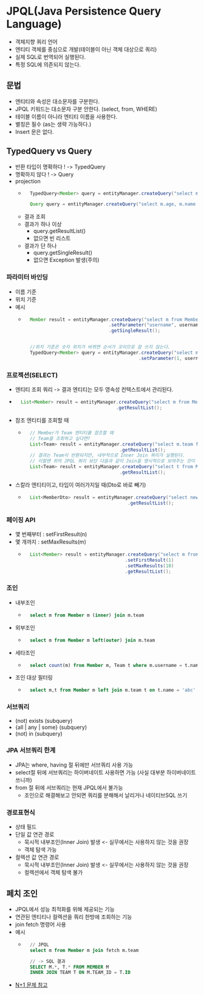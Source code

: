 # JPQL(Java Persistence Query Language)
- 객체지향 쿼리 언어
- 엔티티 객체를 중심으로 개발(테이블이 아닌 객체 대상으로 쿼리)
- 실제 SQL로 번역되어 실행된다.
- 특정 SQL에 의존되지 않는다.

## 문법
- 엔티티와 속성은 대소문자를 구분한다.
- JPQL 키워드는 대소문자 구분 안한다. (select, from, WHERE)
- 테이블 이름이 아니라 엔티티 이름을 사용한다.
- 별칭은 필수 (as는 생략 가능하다.)
- Insert 문은 없다.


## TypedQuery vs Query
- 반환 타입이 명확하다 ! -> TypedQuery
- 명확하지 않다 ! -> Query
- projection
	- ```java
		TypedQuery<Member> query = entityManager.createQuery("select m from Member as m where m.age > 20", Member.class);

		Query query = entityManager.createQuery("select m.age, m.name from Member");
		```
	- 결과 조회
	- 결과가 하나 이상
		- query.getResultList()
		- 없으면 빈 리스트
	- 결과가 단 하나
		- query.getSingleResult()
		- 없으면 Exception 발생(주의)

### 파라미터 바인딩
- 이름 기준
- 위치 기준
- 예시
	- ```java
		Member result = entityManager.createQuery("select m from Member as m where m.username = :username", Member.class)
		                             .setParameter("username", usernameParam)
		                             .getSingleResult();


		//위치 기준은 숫자 위치가 바뀌면 순서가 꼬이므로 잘 쓰지 않는다.
		TypedQuery<Member> query = entityManager.createQuery("select m from Member as m where m.username = ?1", Member.class")
		                                        .setParameter(1, usernameParam);
		```

### 프로젝션(SELECT)
- 엔티티 조회 쿼리 -> 결과 엔티티는 모두 영속성 컨텍스트에서 관리된다.
- ```Java
	List<Member> result = entityManager.createQuery("select m from Member m", Member.class)
	                                   .getResultList();
	```
- 참조 엔티티를 조회할 때
	- ```Java
		// Member가 Team 엔티티를 참조할 때
		// Team을 조회하고 싶다면?
		List<Team> result = entityManager.createQuery("select m.team from Member m", Team.class)
		                                 .getResultList();
		// 결과는 Team이 반환되지만, 내부적으로 Inner Join 쿼리가 실행된다.
		// 이럴땐 위의 JPQL 쿼리 보단 다음과 같이 Join을 명시적으로 보여주는 것이 좋다.
		List<Team> result = entityManager.createQuery("select t from Member m join m.team t", Team.class)
		                                 .getResultList();
		```
- 스칼라 엔티티이고, 타입이 여러가지일 때(Dto로 바로 빼기)
	- ```Java
		List<MemberDto> result = entityManager.createQuery("select new com.example.jpql.MemberDto(m.username, m.age) from Member m")
	                                        .getResultList();
		```

### 페이징 API
- 몇 번째부터 : setFirstResult(n)
- 몇 개까지 : setMaxResults(m)
	- ```Java
		List<Member> result = entityManager.createQuery("select m from Member order by m.age desc", Member.class)
		                                   .setFirstResult(1)
		                                   .setMaxResults(10)
		                                   .getResultList();
		```

### 조인
- 내부조인
	- ```SQL
		select m from Member m (inner) join m.team
		```
- 외부조인
	- ```SQL
		select m from Member m left(outer) join m.team
		```
- 세타조인
	- ```SQL
		select count(m) from Member m, Team t where m.username = t.name
		```
- 조인 대상 필터링
	- ```SQL
		select m,t from Member m left join m.team t on t.name = 'abc'
		```

### 서브쿼리
- (not) exists (subquery)
- {all | any | some} (subquery)
- (not) in (subquery)

### JPA 서브쿼리 한계
- JPA는 where, having 절 뒤에만 서브쿼리 사용 가능
- select절 뒤에 서브쿼리는 하이버네이트 사용하면 가능 (사실 대부분 하이버네이트 쓰니까)
- from 절 뒤에 서브쿼리는 현재 JPQL에서 불가능
	- 조인으로 해결해보고 안되면 쿼리를 분해해서 날리거나 네이티브SQL 쓰기

### 경로표현식
- 상태 필드
- 단일 값 연관 경로
	- 묵시적 내부조인(Inner Join) 발생 <- 실무에서는 사용하지 않는 것을 권장
	- 객체 탐색 가능
- 컬렉션 값 연관 경로
	- 묵시적 내부조인(Inner Join) 발생 <- 실무에서는 사용하지 않는 것을 권장
	- 컬렉션에서 객체 탐색 불가

## 페치 조인
- JPQL에서 성능 최적화를 위해 제공되는 기능
- 연관된 엔티티나 컬렉션을 쿼리 한방에 조회하는 기능
- join fetch 명령어 사용
- 예시
	- ```SQL
		// JPQL
		select m from Member m join fetch m.team

		// -> SQL 결과
		SELECT M.*, T.* FROM MEMBER M
		INNER JOIN TEAM T ON M.TEAM_ID = T.ID
		```
- [N+1 문제 참고](https://hsw0905.gitbook.io/note/spring/orm)

